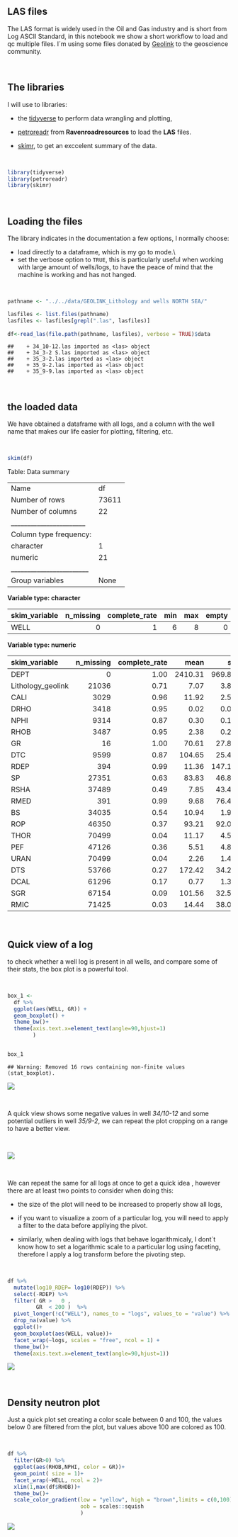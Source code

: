 


## LAS files

The LAS format is widely used in the Oil and Gas industry and is short from Log ASCII Standard, in this notebook we show a short workflow to load and qc multiple files. I´m using some files donated by [Geolink](https://www.geolink-s2.com/) to the geoscience community.

<br>

## The libraries

I will use to libraries:

-   the [tidyverse](https://www.tidyverse.org/) to perform data wrangling and plotting,

-   [petroreadr](https://github.com/ravenroadresources/petroreadr) from **Ravenroadresources** to load the **LAS** files.

-   [skimr](https://docs.ropensci.org/skimr/), to get an exccelent summary of the data. 

<br>



```r
library(tidyverse)
library(petroreadr)
library(skimr)
```

<br>

## Loading the files

The library indicates in the documentation a few options, I normally choose:

-   load directly to a dataframe, which is my go to mode.\
-   set the verbose option to `TRUE`, this is particularly useful when working with large amount of wells/logs, to have the peace of mind that the machine is working and has not hanged.


<br>


```r
pathname <- "../../data/GEOLINK_Lithology and wells NORTH SEA/"

lasfiles <- list.files(pathname)
lasfiles <- lasfiles[grepl(".las", lasfiles)]
 
df<-read_las(file.path(pathname, lasfiles), verbose = TRUE)$data
```

```
##    + 34_10-12.las imported as <las> object
##    + 34_3-2 S.las imported as <las> object
##    + 35_3-2.las imported as <las> object
##    + 35_9-2.las imported as <las> object
##    + 35_9-9.las imported as <las> object
```

<br>

## the loaded data

We have obtained a dataframe with all logs, and a column with the well name that makes our life easier for plotting, filtering, etc.


<br>


```r
skim(df)
```


Table: Data summary

|                         |      |
|:------------------------|:-----|
|Name                     |df    |
|Number of rows           |73611 |
|Number of columns        |22    |
|_______________________  |      |
|Column type frequency:   |      |
|character                |1     |
|numeric                  |21    |
|________________________ |      |
|Group variables          |None  |


**Variable type: character**

|skim_variable | n_missing| complete_rate| min| max| empty| n_unique| whitespace|
|:-------------|---------:|-------------:|---:|---:|-----:|--------:|----------:|
|WELL          |         0|             1|   6|   8|     0|        5|          0|


**Variable type: numeric**

|skim_variable     | n_missing| complete_rate|    mean|     sd|      p0|     p25|     p50|     p75|     p100|hist  |
|:-----------------|---------:|-------------:|-------:|------:|-------:|-------:|-------:|-------:|--------:|:-----|
|DEPT              |         0|          1.00| 2410.31| 969.88|  215.22| 1711.01| 2425.34| 3082.65|  4407.62|▂▆▇▆▃ |
|Lithology_geolink |     21036|          0.71|    7.07|   3.81|    1.00|    5.00|    6.00|    7.00|    18.00|▂▇▁▃▁ |
|CALI              |      3029|          0.96|   11.92|   2.57|    2.02|    8.84|   12.50|   13.31|    26.73|▁▅▇▁▁ |
|DRHO              |      3418|          0.95|    0.02|   0.06|   -2.57|    0.00|    0.01|    0.04|     1.27|▁▁▁▇▁ |
|NPHI              |      9314|          0.87|    0.30|   0.11|   -0.06|    0.22|    0.30|    0.38|     0.87|▁▇▇▁▁ |
|RHOB              |      3487|          0.95|    2.38|   0.21|   -1.71|    2.26|    2.43|    2.53|     3.26|▁▁▁▃▇ |
|GR                |        16|          1.00|   70.61|  27.80| -197.12|   48.90|   70.44|   90.75|   866.92|▁▇▁▁▁ |
|DTC               |      9599|          0.87|  104.65|  25.45|  -16.58|   85.75|   98.96|  121.83|   265.00|▁▇▇▁▁ |
|RDEP              |       394|          0.99|   11.36| 147.15|    0.34|    1.34|    1.90|    3.51| 29270.71|▇▁▁▁▁ |
|SP                |     27351|          0.63|   83.83|  46.84| -279.13|   51.63|   88.53|  112.79|   178.31|▁▁▁▇▇ |
|RSHA              |     37489|          0.49|    7.85|  43.40|    0.13|    1.00|    2.01|    3.87|  1770.00|▇▁▁▁▁ |
|RMED              |       391|          0.99|    9.68|  76.45|    0.13|    1.37|    2.14|    4.06|  9700.00|▇▁▁▁▁ |
|BS                |     34035|          0.54|   10.94|   1.93|    8.50|    8.50|   12.25|   12.25|    17.50|▅▁▇▁▁ |
|ROP               |     46350|          0.37|   93.21|  92.07|    5.20|   47.13|   79.69|  125.87|  1290.77|▇▁▁▁▁ |
|THOR              |     70499|          0.04|   11.17|   4.59|    1.13|    7.42|   11.27|   14.53|    33.71|▅▇▅▁▁ |
|PEF               |     47126|          0.36|    5.51|   4.83|    1.35|    3.89|    4.64|    6.86|   667.36|▇▁▁▁▁ |
|URAN              |     70499|          0.04|    2.26|   1.44|   -0.54|    1.57|    2.26|    2.80|    27.93|▇▁▁▁▁ |
|DTS               |     53766|          0.27|  172.42|  34.20|   87.69|  141.12|  173.26|  201.25|   270.41|▂▇▇▆▁ |
|DCAL              |     61296|          0.17|    0.77|   1.39|   -4.81|    0.02|    0.30|    0.83|     7.88|▁▇▇▁▁ |
|SGR               |     67154|          0.09|  101.56|  32.54|   33.15|   81.72|  106.35|  116.22|   892.06|▇▁▁▁▁ |
|RMIC              |     71425|          0.03|   14.44|  38.00|    0.72|    4.74|    7.36|   12.76|   556.37|▇▁▁▁▁ |

<br>

## Quick view of a log

to check whether a well log is present in all wells, and compare some of their stats, the box plot is a powerful tool.

<br>


```r
box_1 <-
  df %>%
  ggplot(aes(WELL, GR)) +
  geom_boxplot() +
  theme_bw()+
  theme(axis.text.x=element_text(angle=90,hjust=1)
        )


box_1
```

```
## Warning: Removed 16 rows containing non-finite values (stat_boxplot).
```

![](01-Loading_well_data_LAS_in_R_files/figure-html/unnamed-chunk-4-1.png)<!-- -->

<br>

A quick view shows some negative values in well *34/10-12* and some potential outliers in well *35/9-2*, we can repeat the plot cropping on a range to have a better view.

<br>

![](01-Loading_well_data_LAS_in_R_files/figure-html/unnamed-chunk-5-1.png)<!-- -->

<br>

We can repeat the same for all logs at once to get a quick idea , however there are at least two points to consider when doing this:

-   the size of the plot will need to be increased to properly show all logs,

-   if you want to visualize a zoom of a particular log, you will need to apply a filter to the data before appliying the pivot.

-   similarly, when dealing with logs that behave logarithmicaly, I dont´t know how to set a logarithmic scale to a particular log using faceting, therefore I apply a log transform before the pivoting step.

<br>


```r
df %>% 
  mutate(log10_RDEP= log10(RDEP)) %>% 
  select(-RDEP) %>% 
  filter( GR >   0 ,
         GR  < 200 )  %>% 
  pivot_longer(!c("WELL"), names_to = "logs", values_to = "value") %>% 
  drop_na(value) %>%
  ggplot()+
  geom_boxplot(aes(WELL, value))+
  facet_wrap(~logs, scales = "free", ncol = 1) +
  theme_bw()+
  theme(axis.text.x=element_text(angle=90,hjust=1))
```

![](01-Loading_well_data_LAS_in_R_files/figure-html/unnamed-chunk-6-1.png)<!-- -->

<br>

## Density neutron plot

Just a quick plot set creating a color scale between 0 and 100, the values below 0 are filtered from the plot, but values above 100 are colored as 100.

<br>


```r
df %>% 
  filter(GR>0) %>% 
  ggplot(aes(RHOB,NPHI, color = GR))+
  geom_point( size = 1)+
  facet_wrap(~WELL, ncol = 2)+
  xlim(1,max(df$RHOB))+
  theme_bw()+
  scale_color_gradient(low = "yellow", high = "brown",limits = c(0,100), 
                       oob = scales::squish
                       )
```

![](01-Loading_well_data_LAS_in_R_files/figure-html/unnamed-chunk-7-1.png)<!-- -->
